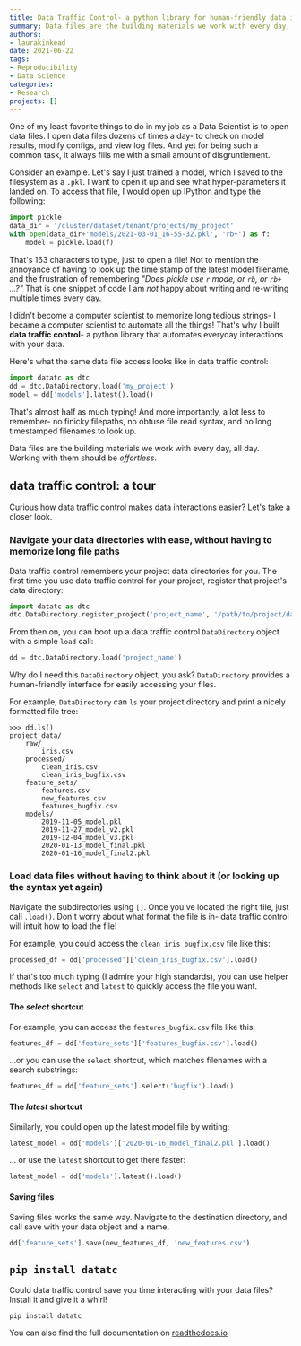 ```yaml
---
title: Data Traffic Control- a python library for human-friendly data interactions
summary: Data files are the building materials we work with every day, all day. Working with them should be effortless.
authors: 
- laurakinkead
date: 2021-06-22
tags: 
- Reproducibility
- Data Science
categories:
- Research
projects: []
---
```


One of my least favorite things to do in my job as a Data Scientist is to open data files. I open data files dozens of times a day- to check on model results, modify configs, and view log files. And yet for being such a common task, it always fills me with a small amount of disgruntlement.

Consider an example. Let's say I just trained a model, which I saved to the filesystem as a `.pkl`. I want to open it up and see what hyper-parameters it landed on. To access that file, I would open up IPython and type the following:

```python
import pickle
data_dir = '/cluster/dataset/tenant/projects/my_project'
with open(data_dir+'models/2021-03-01_16-55-32.pkl', 'rb+') as f:
    model = pickle.load(f)

```

That's 163 characters to type, just to open a file! Not to mention the annoyance of having to look up the time stamp of the latest model filename, and the frustration of remembering _"Does pickle use `r` mode, or `rb`, or `rb+` ...?"_ That is one snippet of code I am _not_ happy about writing and re-writing multiple times every day.


I didn't become a computer scientist to memorize long tedious strings- I became a computer scientist to automate all the things! That's why I built **data traffic control**- a python library that automates everyday interactions with your data.

Here's what the same data file access looks like in data traffic control:

```python
import datatc as dtc
dd = dtc.DataDirectory.load('my_project')
model = dd['models'].latest().load()

```

That's almost half as much typing! And more importantly, a lot less to remember- no finicky filepaths, no obtuse file read syntax, and no long timestamped filenames to look up.

Data files are the building materials we work with every day, all day. Working with them should be _effortless_.

## data traffic control: a tour
Curious how data traffic control makes data interactions easier? Let's take a closer look.

### Navigate your data directories with ease, without having to memorize long file paths
Data traffic control remembers your project data directories for you. The first time you use data traffic control for your project, register that project's data directory:

```python
import datatc as dtc
dtc.DataDirectory.register_project('project_name', '/path/to/project/data/dir/')
```
From then on, you can boot up a data traffic control `DataDirectory` object with a simple `load` call:
```python
dd = dtc.DataDirectory.load('project_name')
```

Why do I need this `DataDirectory` object, you ask? `DataDirectory` provides a human-friendly interface for easily accessing your files.

For example, `DataDirectory` can `ls` your project directory and print a nicely formatted file tree:
```
>>> dd.ls()
project_data/
    raw/
        iris.csv
    processed/
        clean_iris.csv
        clean_iris_bugfix.csv
    feature_sets/
        features.csv
        new_features.csv
        features_bugfix.csv
    models/
        2019-11-05_model.pkl
        2019-11-27_model_v2.pkl
        2019-12-04_model_v3.pkl
        2020-01-13_model_final.pkl
        2020-01-16_model_final2.pkl
```

### Load data files without having to think about it (or looking up the syntax yet again)

Navigate the subdirectories using `[]`. Once you've located the right file, just call `.load()`. Don't worry about what format the file is in- data traffic control will intuit how to load the file!

For example, you could access the `clean_iris_bugfix.csv` file like this:

```python
processed_df = dd['processed']['clean_iris_bugfix.csv'].load()
```

If that's too much typing (I admire your high standards), you can use helper methods like `select` and `latest` to quickly access the file you want.

#### The _select_ shortcut
For example, you can access the `features_bugfix.csv` file like this:

```python
features_df = dd['feature_sets']['features_bugfix.csv'].load()
```

...or you can use the `select` shortcut, which matches filenames with a search substrings:

```python
features_df = dd['feature_sets'].select('bugfix').load()
```

#### The _latest_ shortcut

Similarly, you could open up the latest model file by writing:

```python
latest_model = dd['models']['2020-01-16_model_final2.pkl'].load()
```

... or use the `latest` shortcut to get there faster:

```python
latest_model = dd['models'].latest().load()
```

#### Saving files

Saving files works the same way. Navigate to the destination directory, and call save with your data object and a name.

```python
dd['feature_sets'].save(new_features_df, 'new_features.csv')

```
## `pip install datatc`
Could data traffic control save you time interacting with your data files? Install it and give it a whirl!

`pip install datatc`

You can also find the full documentation on [readthedocs.io](https://data-traffic-control.readthedocs.io/)
